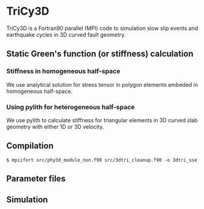 # TriCy3D
TriCy3D is a Fortran90 parallel (MPI) code to simulation slow slip events and earthquake cycles in 3D curved fault geometry.

## Static Green's function (or stiffness) calculation
### Stiffness in homogeneous half-space
We use analytical solution for stress tensor in polygon elements embeded in homogeneous half-space.

### Using pylith for heterogeneous half-space
We use pylith to calculate stiffness for triangular elements in 3D curved slab geometry with either 1D or 3D velocity. 

## Compilation

``
$ mpiifort src/phy3d_module_non.f90 src/3dtri_cleanup.f90 -o 3dtri_sse
``

## Parameter files

## Simulation

